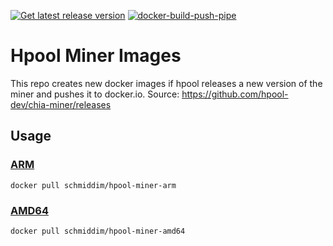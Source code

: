 [![Get latest release version](https://github.com/schmiddim/hpool-miner-docker-images/actions/workflows/release-watcher.yml/badge.svg)](https://github.com/schmiddim/hpool-miner-docker-images/actions/workflows/release-watcher.yml)
[![docker-build-push-pipe](https://github.com/schmiddim/hpool-miner-docker-images/actions/workflows/push-to-docker.yml/badge.svg)](https://github.com/schmiddim/hpool-miner-docker-images/actions/workflows/push-to-docker.yml)
# Hpool Miner Images 

This repo creates new docker images if hpool releases a new version of the miner and pushes it to docker.io.
Source: https://github.com/hpool-dev/chia-miner/releases


## Usage


### [ARM](https://hub.docker.com/r/schmiddim/hpool-miner-arm)
```
docker pull schmiddim/hpool-miner-arm
```

### [AMD64](https://hub.docker.com/r/schmiddim/hpool-miner-amd64)
```
docker pull schmiddim/hpool-miner-amd64
```
